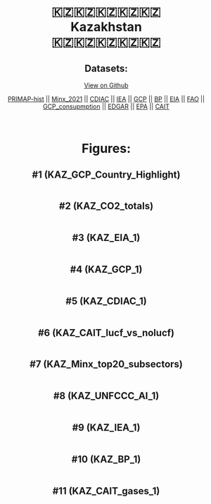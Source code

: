 
<center>
<h1 align="center">
🇰🇿🇰🇿🇰🇿🇰🇿🇰🇿
<br>
Kazakhstan
<br>
🇰🇿🇰🇿🇰🇿🇰🇿🇰🇿
</h1>
<h2>Datasets:</h2>
<p><a href="https://github.com/dquintani/GreenhouseData/tree/master/country_data/KAZ_Kazakhstan/data">View on Github</a>
<br></p><p><a href="data/KAZ_PRIMAP-hist.csv">PRIMAP-hist</a> || <a href="data/KAZ_Minx_2021.csv">Minx_2021</a> || <a href="data/KAZ_CDIAC.csv">CDIAC</a> || <a href="data/KAZ_IEA.csv">IEA</a> || <a href="data/KAZ_GCP.csv">GCP</a> || <a href="data/KAZ_BP.csv">BP</a> || <a href="data/KAZ_EIA.csv">EIA</a> || <a href="data/KAZ_FAO.csv">FAO</a> || <a href="data/KAZ_GCP_consupmption.csv">GCP_consupmption</a> || <a href="data/KAZ_EDGAR.csv">EDGAR</a> || <a href="data/KAZ_EPA.csv">EPA</a> || <a href="data/KAZ_CAIT.csv">CAIT</a></p><p><br></p>
<h1>Figures:</h1><h2>#1 (KAZ_GCP_Country_Highlight)</h2>
<p><img alt="" src="figures/KAZ_GCP_Country_Highlight.png" /></p><h2>#2 (KAZ_CO2_totals)</h2>
<p><img alt="" src="figures/KAZ_CO2_totals.png" /></p><h2>#3 (KAZ_EIA_1)</h2>
<p><img alt="" src="figures/KAZ_EIA_1.png" /></p><h2>#4 (KAZ_GCP_1)</h2>
<p><img alt="" src="figures/KAZ_GCP_1.png" /></p><h2>#5 (KAZ_CDIAC_1)</h2>
<p><img alt="" src="figures/KAZ_CDIAC_1.png" /></p><h2>#6 (KAZ_CAIT_lucf_vs_nolucf)</h2>
<p><img alt="" src="figures/KAZ_CAIT_lucf_vs_nolucf.png" /></p><h2>#7 (KAZ_Minx_top20_subsectors)</h2>
<p><img alt="" src="figures/KAZ_Minx_top20_subsectors.png" /></p><h2>#8 (KAZ_UNFCCC_AI_1)</h2>
<p><img alt="" src="figures/KAZ_UNFCCC_AI_1.png" /></p><h2>#9 (KAZ_IEA_1)</h2>
<p><img alt="" src="figures/KAZ_IEA_1.png" /></p><h2>#10 (KAZ_BP_1)</h2>
<p><img alt="" src="figures/KAZ_BP_1.png" /></p><h2>#11 (KAZ_CAIT_gases_1)</h2>
<p><img alt="" src="figures/KAZ_CAIT_gases_1.png" /></p>